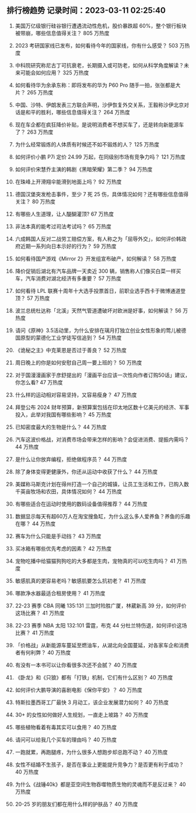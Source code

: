 
## 排行榜趋势 记录时间：2023-03-11 02:25:40
  
  1. 美国万亿级银行硅谷银行遭遇流动性危机，股价暴跌超 60%，整个银行板块被带崩，哪些信息值得关注？ 805 万热度
    
  2. 2023 考研国家线已发布，如何看待今年的国家线，你有什么感受？ 503 万热度
    
  3. 中科院研究称尼古丁可抗衰老，长期摄入或可防老，如何从科学角度解读？未来可能会如何应用？ 325 万热度
    
  4. 如何看待华为余承东称：即将发布的华为 P60 Pro 随手一拍，张张都是大片？ 265 万热度
    
  5. 中国、沙特、伊朗发表三方联合声明，沙伊恢复外交关系，王毅称沙伊北京对话是和平的胜利，哪些信息值得关注？ 264 万热度
    
  6. 现在车企都在疯狂降价补贴，是说明消费者不想买车了，还是转向新能源车了？ 263 万热度
    
  7. 为什么经常锻炼的人体质有时候还不如不锻炼的人？ 125 万热度
    
  8. 如何评价小鹏 P7i 定价 24.99 万起，在同级别市场有竞争力吗？ 121 万热度
    
  9. 如何评价宋慧乔主演的韩剧《黑暗荣耀》第二季？ 94 万热度
    
  10. 在珠峰上开滑翔伞能滑到地面上吗？ 92 万热度
    
  11. 德国汉堡突发枪击事件，至少 7 死 25 伤，具体情况如何？还有哪些信息值得关注？ 80 万热度
    
  12. 有哪些人生道理，让人醍醐灌顶? 67 万热度
    
  13. 非法本真的能考过司法考试吗？ 65 万热度
    
  14. 六成韩国人反对二战劳工赔偿方案，有人称之为「屈辱外交」，如何评价韩政府近期一系列向日本示好的行为？ 59 万热度
    
  15. 如何看待国产游戏《Mirror 2》开发组宣布破产，如何解读？ 58 万热度
    
  16. 降价促销后湖北有汽车品牌一天卖近 300 辆，销售称人们像买白菜一样买车，汽车消费对湖北经济有多重要？ 57 万热度
    
  17. 如何看待 LPL 联赛十周年十大选手投票首日，前职业选手西卡于微博通道登顶？ 57 万热度
    
  18. 波兰总统杜达称「北溪」天然气管道遭破坏对欧洲是好事，如何解读？ 56 万热度
    
  19. 请问《原神》3.5活动里，为什么安排在璃月打独立创业女性形象的莺儿被德国原型的蒙德化工业学徒写信追到？ 54 万热度
    
  20. 《诡秘之主》中克莱恩是否过于善良？ 52 万热度
    
  21. 周日晚上的你是如何安慰自己周一要上班的？ 50 万热度
    
  22. 对于国漫漫画家于彦舒提出的「漫画平台应该一次性向作者订购50话」建议，你怎么看? 47 万热度
    
  23. 什么样的运动相对容易坚持，又容易瘦身？ 47 万热度
    
  24. 拜登公布 2024 财年预算，新预算案包括在印太地区数十亿美元的经济、军事投入，此举对我国有哪些影响？ 45 万热度
    
  25. 已知密度最大的生物是什么？ 44 万热度
    
  26. 汽车这波价格战，对消费市场会带来怎样的影响？会促进消费、提振内需吗？ 44 万热度
    
  27. 是什么让你放弃编程，拒绝做程序员？ 44 万热度
    
  28. 除了身体变得更健康外，你还从运动中收获了什么？ 44 万热度
    
  29. 美媒称马斯克计划在得州打造一个自己的城镇，让员工生活和工作，已购入数千英亩牧场和农田，具体情况如何？ 44 万热度
    
  30. 有哪些适合在运动时使用的数码设备值得推荐？ 44 万热度
    
  31. 数据显示每天有超60万人在淘宝搜鱼缸，为什么这么多人爱养鱼？养鱼的乐趣在哪？ 44 万热度
    
  32. 赛车为什么只能是手动挡？ 43 万热度
    
  33. 买冰箱有哪些优先考虑的因素？ 42 万热度
    
  34. 宠物吃播中给猫猫狗狗吃的大多都是生肉，宠物真的可以吃生肉吗？ 41 万热度
    
  35. 敏感肌真的更容易老吗？敏感肌要怎么抗初老？ 41 万热度
    
  36. 哪款净水器最适合租房使用？ 41 万热度
    
  37. 22-23 赛季 CBA 同曦 135:131 三加时险胜广厦，林葳新高 39 分，如何评价这场比赛？ 41 万热度
    
  38. 22-23 赛季 NBA 太阳 132:101 雷霆，布克 44 分杜兰特伤退，如何评价这场比赛？ 41 万热度
    
  39. 「价格战」从新能源车蔓延至燃油车，从湖北向全国蔓延，对各家车企和消费者有何利弊？ 40 万热度
    
  40. 有没有一本书可以让你看很多次还不会腻？ 40 万热度
    
  41. 《卧龙》和《只狼》都有「打铁」机制，它们有什么区别？ 40 万热度
    
  42. 如何评价大鹏导演的喜剧电影《保你平安》？ 40 万热度
    
  43. 特斯拉墨西哥工厂最快 3 月动工，该企业发展潜力如何？ 40 万热度
    
  44. 30+ 的女性如何做好人生规划，一直走上坡路？ 40 万热度
    
  45. 哪些植物看着有毒其实可以食用？ 40 万热度
    
  46. 请问可以给我几个买车的理由吗？ 40 万热度
    
  47. 一跑就累，再跑腿疼，为什么很多人想跑步却总跑不动？ 40 万热度
    
  48. 女性不结婚不生孩子，是否在事业上更能提升竞争力？是否更有利于成功？ 40 万热度
    
  49. 为什么《战锤40k》都是亚空间生物吞噬物质生物的灵魂而不是反过来？ 40 万热度
    
  50. 20-25 岁的朋友们都在用什么样的护肤品？ 40 万热度
    